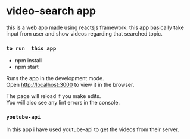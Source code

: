 # video-search app

this is a web app made using reactsjs framework. this app basically take input from user and show videos regarding that searched topic.

### `to run  this app`
* npm install
* npm start

Runs the app in the development mode.<br />
Open [http://localhost:3000](http://localhost:3000) to view it in the browser.

The page will reload if you make edits.<br />
You will also see any lint errors in the console.

### `youtube-api`

In this app i have used youtube-api to get the videos from their server.
